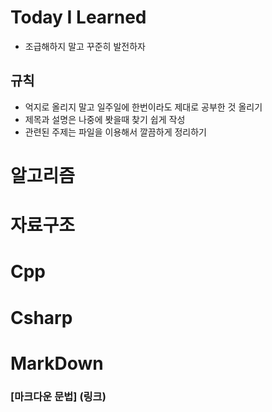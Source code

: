 # Today I Learned

- 조급해하지 말고 꾸준히 발전하자

## 규칙

- 억지로 올리지 말고 일주일에 한번이라도 제대로 공부한 것 올리기
- 제목과 설명은 나중에 봣을때 찾기 쉽게 작성
- 관련된 주제는 파일을 이용해서 깔끔하게 정리하기

 
# 알고리즘


# 자료구조


# Cpp


# Csharp


# MarkDown

###  [마크다운 문법] (링크)
